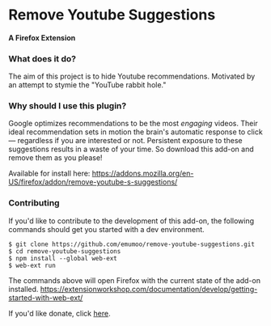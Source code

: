 # Remove Youtube Suggestions
#### A Firefox Extension


### What does it do?
The aim of this project is to hide Youtube recommendations.
Motivated by an attempt to stymie the "YouTube rabbit hole."

### Why should I use this plugin?
Google optimizes recommendations to be the most _engaging_ videos. Their ideal recommendation sets in motion the brain's automatic response to click — regardless if you are interested or not. Persistent exposure to these suggestions results in a waste of your time. So download this add-on and remove them as you please!

Available for install here: https://addons.mozilla.org/en-US/firefox/addon/remove-youtube-s-suggestions/

### Contributing
If you'd like to contribute to the development of this add-on, the following commands should get you started with a dev environment.

```
$ git clone https://github.com/emumoo/remove-youtube-suggestions.git
$ cd remove-youtube-suggestions
$ npm install --global web-ext
$ web-ext run
```

The commands above will open Firefox with the current state of the add-on installed.
https://extensionworkshop.com/documentation/develop/getting-started-with-web-ext/

If you'd like donate, click [here](https://www.paypal.com/cgi-bin/webscr?cmd=_donations&business=FF9K9YD6K6SWG&currency_code=CAD&source=url).
